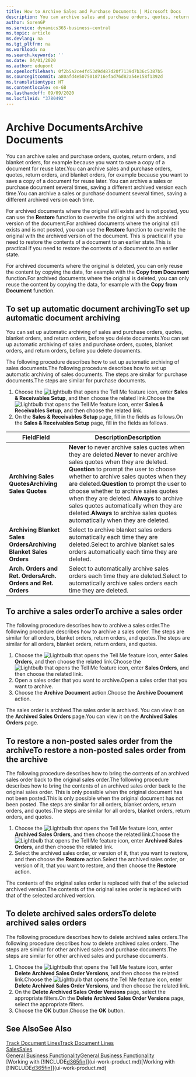 ```yaml
---
title: How to Archive Sales and Purchase Documents | Microsoft Docs
description: You can archive sales and purchase orders, quotes, return orders, and blanket orders, and you can use the archived document to recreate the document that it was archived from.
author: SorenGP
ms.service: dynamics365-business-central
ms.topic: article
ms.devlang: na
ms.tgt_pltfrm: na
ms.workload: na
ms.search.keywords: ''
ms.date: 04/01/2020
ms.author: edupont
ms.openlocfilehash: 0f2b5a2ce4fd53d9d487d20f7139d7b36c5387b5
ms.sourcegitcommit: a80afd4e5075018716efad76d82a54e158f1392d
ms.translationtype: HT
ms.contentlocale: en-GB
ms.lasthandoff: 09/09/2020
ms.locfileid: "3780492"
---
```

# <a name="archive-documents"></a><span data-ttu-id="fe042-103">Archive Documents</span><span class="sxs-lookup"><span data-stu-id="fe042-103">Archive Documents</span></span>
<span data-ttu-id="fe042-104">You can archive sales and purchase orders, quotes, return orders, and blanket orders, for example because you want to save a copy of a document for reuse later.</span><span class="sxs-lookup"><span data-stu-id="fe042-104">You can archive sales and purchase orders, quotes, return orders, and blanket orders, for example because you want to save a copy of a document for reuse later.</span></span> <span data-ttu-id="fe042-105">You can archive a sales or purchase document several times, saving a different archived version each time.</span><span class="sxs-lookup"><span data-stu-id="fe042-105">You can archive a sales or purchase document several times, saving a different archived version each time.</span></span>

<span data-ttu-id="fe042-106">For archived documents where the original still exists and is not posted, you can use the **Restore** function to overwrite the original with the archived version of the document.</span><span class="sxs-lookup"><span data-stu-id="fe042-106">For archived documents where the original still exists and is not posted, you can use the **Restore** function to overwrite the original with the archived version of the document.</span></span> <span data-ttu-id="fe042-107">This is practical if you need to restore the contents of a document to an earlier state.</span><span class="sxs-lookup"><span data-stu-id="fe042-107">This is practical if you need to restore the contents of a document to an earlier state.</span></span>

<span data-ttu-id="fe042-108">For archived documents where the original is deleted, you can only reuse the content by copying the data, for example with the **Copy from Document** function.</span><span class="sxs-lookup"><span data-stu-id="fe042-108">For archived documents where the original is deleted, you can only reuse the content by copying the data, for example with the **Copy from Document** function.</span></span>   

## <a name="to-set-up-automatic-document-archiving"></a><span data-ttu-id="fe042-109">To set up automatic document archiving</span><span class="sxs-lookup"><span data-stu-id="fe042-109">To set up automatic document archiving</span></span>  
<span data-ttu-id="fe042-110">You can set up automatic archiving of sales and purchase orders, quotes, blanket orders, and return orders, before you delete documents.</span><span class="sxs-lookup"><span data-stu-id="fe042-110">You can set up automatic archiving of sales and purchase orders, quotes, blanket orders, and return orders, before you delete documents.</span></span>

<span data-ttu-id="fe042-111">The following procedure describes how to set up automatic archiving of sales documents.</span><span class="sxs-lookup"><span data-stu-id="fe042-111">The following procedure describes how to set up automatic archiving of sales documents.</span></span> <span data-ttu-id="fe042-112">The steps are similar for purchase documents.</span><span class="sxs-lookup"><span data-stu-id="fe042-112">The steps are similar for purchase documents.</span></span>
1.  <span data-ttu-id="fe042-113">Choose the ![Lightbulb that opens the Tell Me feature](media/ui-search/search_small.png "Tell me what you want to do") icon, enter **Sales & Receivables Setup**, and then choose the related link.</span><span class="sxs-lookup"><span data-stu-id="fe042-113">Choose the ![Lightbulb that opens the Tell Me feature](media/ui-search/search_small.png "Tell me what you want to do") icon, enter **Sales & Receivables Setup**, and then choose the related link.</span></span>
2. <span data-ttu-id="fe042-114">On the **Sales & Receivables Setup** page, fill in the fields as follows.</span><span class="sxs-lookup"><span data-stu-id="fe042-114">On the **Sales & Receivables Setup** page, fill in the fields as follows.</span></span>

|<span data-ttu-id="fe042-115">Field</span><span class="sxs-lookup"><span data-stu-id="fe042-115">Field</span></span>|<span data-ttu-id="fe042-116">Description</span><span class="sxs-lookup"><span data-stu-id="fe042-116">Description</span></span>|
|-----|-----------|
|<span data-ttu-id="fe042-117">**Archiving Sales Quotes**</span><span class="sxs-lookup"><span data-stu-id="fe042-117">**Archiving Sales Quotes**</span></span>|<span data-ttu-id="fe042-118">**Never** to never archive sales quotes when they are deleted.</span><span class="sxs-lookup"><span data-stu-id="fe042-118">**Never** to never archive sales quotes when they are deleted.</span></span> <span data-ttu-id="fe042-119">**Question** to prompt the user to choose whether to archive sales quotes when they are deleted.</span><span class="sxs-lookup"><span data-stu-id="fe042-119">**Question** to prompt the user to choose whether to archive sales quotes when they are deleted.</span></span> <span data-ttu-id="fe042-120">**Always** to archive sales quotes automatically when they are deleted.</span><span class="sxs-lookup"><span data-stu-id="fe042-120">**Always** to archive sales quotes automatically when they are deleted.</span></span>|
|<span data-ttu-id="fe042-121">**Archiving Blanket Sales Orders**</span><span class="sxs-lookup"><span data-stu-id="fe042-121">**Archiving Blanket Sales Orders**</span></span>|<span data-ttu-id="fe042-122">Select to archive blanket sales orders automatically each time they are deleted.</span><span class="sxs-lookup"><span data-stu-id="fe042-122">Select to archive blanket sales orders automatically each time they are deleted.</span></span>|
|<span data-ttu-id="fe042-123">**Arch. Orders and Ret. Orders**</span><span class="sxs-lookup"><span data-stu-id="fe042-123">**Arch. Orders and Ret. Orders**</span></span>|<span data-ttu-id="fe042-124">Select to automatically archive sales orders each time they are deleted.</span><span class="sxs-lookup"><span data-stu-id="fe042-124">Select to automatically archive sales orders each time they are deleted.</span></span>|

## <a name="to-archive-a-sales-order"></a><span data-ttu-id="fe042-125">To archive a sales order</span><span class="sxs-lookup"><span data-stu-id="fe042-125">To archive a sales order</span></span>
<span data-ttu-id="fe042-126">The following procedure describes how to archive a sales order.</span><span class="sxs-lookup"><span data-stu-id="fe042-126">The following procedure describes how to archive a sales order.</span></span> <span data-ttu-id="fe042-127">The steps are similar for all orders, blanket orders, return orders, and quotes.</span><span class="sxs-lookup"><span data-stu-id="fe042-127">The steps are similar for all orders, blanket orders, return orders, and quotes.</span></span>

1.  <span data-ttu-id="fe042-128">Choose the ![Lightbulb that opens the Tell Me feature](media/ui-search/search_small.png "Tell me what you want to do") icon, enter **Sales Orders**, and then choose the related link.</span><span class="sxs-lookup"><span data-stu-id="fe042-128">Choose the ![Lightbulb that opens the Tell Me feature](media/ui-search/search_small.png "Tell me what you want to do") icon, enter **Sales Orders**, and then choose the related link.</span></span>  
2.  <span data-ttu-id="fe042-129">Open a sales order that you want to archive.</span><span class="sxs-lookup"><span data-stu-id="fe042-129">Open a sales order that you want to archive.</span></span>  
3.  <span data-ttu-id="fe042-130">Choose the **Archive Document** action.</span><span class="sxs-lookup"><span data-stu-id="fe042-130">Choose the **Archive Document** action.</span></span>

<span data-ttu-id="fe042-131">The sales order is archived.</span><span class="sxs-lookup"><span data-stu-id="fe042-131">The sales order is archived.</span></span> <span data-ttu-id="fe042-132">You can view it on the **Archived Sales Orders** page.</span><span class="sxs-lookup"><span data-stu-id="fe042-132">You can view it on the **Archived Sales Orders** page.</span></span>

## <a name="to-restore-a-non-posted-sales-order-from-the-archive"></a><span data-ttu-id="fe042-133">To restore a non-posted sales order from the archive</span><span class="sxs-lookup"><span data-stu-id="fe042-133">To restore a non-posted sales order from the archive</span></span>
<span data-ttu-id="fe042-134">The following procedure describes how to bring the contents of an archived sales order back to the original sales order.</span><span class="sxs-lookup"><span data-stu-id="fe042-134">The following procedure describes how to bring the contents of an archived sales order back to the original sales order.</span></span> <span data-ttu-id="fe042-135">This is only possible when the original document has not been posted.</span><span class="sxs-lookup"><span data-stu-id="fe042-135">This is only possible when the original document has not been posted.</span></span> <span data-ttu-id="fe042-136">The steps are similar for all orders, blanket orders, return orders, and quotes.</span><span class="sxs-lookup"><span data-stu-id="fe042-136">The steps are similar for all orders, blanket orders, return orders, and quotes.</span></span>

1. <span data-ttu-id="fe042-137">Choose the ![Lightbulb that opens the Tell Me feature](media/ui-search/search_small.png "Tell me what you want to do") icon, enter **Archived Sales Orders**, and then choose the related link.</span><span class="sxs-lookup"><span data-stu-id="fe042-137">Choose the ![Lightbulb that opens the Tell Me feature](media/ui-search/search_small.png "Tell me what you want to do") icon, enter **Archived Sales Orders**, and then choose the related link.</span></span>
2. <span data-ttu-id="fe042-138">Select the archived sales order, or version of it, that you want to restore, and then choose the **Restore** action.</span><span class="sxs-lookup"><span data-stu-id="fe042-138">Select the archived sales order, or version of it, that you want to restore, and then choose the **Restore** action.</span></span>  

<span data-ttu-id="fe042-139">The contents of the original sales order is replaced with that of the selected archived version.</span><span class="sxs-lookup"><span data-stu-id="fe042-139">The contents of the original sales order is replaced with that of the selected archived version.</span></span>

## <a name="to-delete-archived-sales-orders"></a><span data-ttu-id="fe042-140">To delete archived sales orders</span><span class="sxs-lookup"><span data-stu-id="fe042-140">To delete archived sales orders</span></span>
<span data-ttu-id="fe042-141">The following procedure describes how to delete archived sales orders.</span><span class="sxs-lookup"><span data-stu-id="fe042-141">The following procedure describes how to delete archived sales orders.</span></span> <span data-ttu-id="fe042-142">The steps are similar for other archived sales and purchase documents.</span><span class="sxs-lookup"><span data-stu-id="fe042-142">The steps are similar for other archived sales and purchase documents.</span></span>

1.  <span data-ttu-id="fe042-143">Choose the ![Lightbulb that opens the Tell Me feature](media/ui-search/search_small.png "Tell me what you want to do") icon, enter **Delete Archived Sales Order Versions**, and then choose the related link.</span><span class="sxs-lookup"><span data-stu-id="fe042-143">Choose the ![Lightbulb that opens the Tell Me feature](media/ui-search/search_small.png "Tell me what you want to do") icon, enter **Delete Archived Sales Order Versions**, and then choose the related link.</span></span>  
2.  <span data-ttu-id="fe042-144">On the **Delete Archived Sales Order Versions** page, select the appropriate filters.</span><span class="sxs-lookup"><span data-stu-id="fe042-144">On the **Delete Archived Sales Order Versions** page, select the appropriate filters.</span></span>  
3.  <span data-ttu-id="fe042-145">Choose the **OK** button.</span><span class="sxs-lookup"><span data-stu-id="fe042-145">Choose the **OK** button.</span></span>

## <a name="see-also"></a><span data-ttu-id="fe042-146">See Also</span><span class="sxs-lookup"><span data-stu-id="fe042-146">See Also</span></span>
[<span data-ttu-id="fe042-147">Track Document Lines</span><span class="sxs-lookup"><span data-stu-id="fe042-147">Track Document Lines</span></span>](across-how-to-track-document-lines.md)  
[<span data-ttu-id="fe042-148">Sales</span><span class="sxs-lookup"><span data-stu-id="fe042-148">Sales</span></span>](sales-manage-sales.md)  
[<span data-ttu-id="fe042-149">General Business Functionality</span><span class="sxs-lookup"><span data-stu-id="fe042-149">General Business Functionality</span></span>](ui-across-business-areas.md)  
<span data-ttu-id="fe042-150">[Working with [!INCLUDE[d365fin](includes/d365fin_md.md)]](ui-work-product.md)</span><span class="sxs-lookup"><span data-stu-id="fe042-150">[Working with [!INCLUDE[d365fin](includes/d365fin_md.md)]](ui-work-product.md)</span></span>
